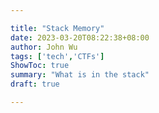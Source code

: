 ```yaml
---

title: "Stack Memory"
date: 2023-03-20T08:22:38+08:00
author: John Wu
tags: ['tech','CTFs']
ShowToc: true
summary: "What is in the stack"
draft: true

---
```


